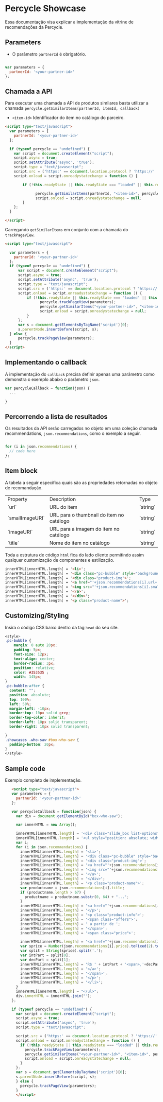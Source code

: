 # Percycle Showcase

Essa documentação visa explicar a implementação da vitrine de recomendações da Percycle.



## Parameters



* O parâmetro `partnerId` é obrigatório.

```javascript

var parameters = {
  partnerId: '<your-partner-id>'
};

```

## Chamada a API

Para executar uma chamada a API de produtos similares basta utilizar a chamada
`percycle.getSimilarItems(partnerId, itemId, callback)`

* `<item-id>` Identificador do item no catálogo do parceiro.

```html
<script type="text/javascript">
  var parameters = {
    partnerId: '<your-partner-id>'
  };

  if (typeof percycle == "undefined") {
    var script = document.createElement("script");
    script.async = true;
    script.setAttribute('async', 'true');
    script.type = "text/javascript";
    script.src = ('https:' == document.location.protocol ? 'https://' : 'http://') + "www.percycle.com/api/percycle.js";
    script.onload = script.onreadystatechange = function () {

        if (!this.readyState || this.readyState === "loaded" || this.readyState === "complete") {

              percycle.getSimilarItems(partnerId, "<item-id>", percycleCallback);
              script.onload = script.onreadystatechange = null;
        }
    };
  }

</script>
```
Carregando `getSimilarItems` em conjunto com a chamada do `trackPageVIew`.

```html
<script type="text/javascript">

  var parameters = {
    partnerId: '<your-partner-id>'
  };
  if (typeof percycle == "undefined") {
      var script = document.createElement("script");
      script.async = true;
      script.setAttribute('async', 'true');
      script.type = "text/javascript";
      script.src = ('https:' == document.location.protocol ? 'https://' : 'http://') + "www.percycle.com/api/percycle.js";
      script.onload = script.onreadystatechange = function () {
          if (!this.readyState || this.readyState === "loaded" || this.readyState === "complete") {
                percycle.trackPageView(parameters);
                percycle.getSimilarItems("<your-partner-id>", "<item-id>", percycleCallback);
                script.onload = script.onreadystatechange = null;
          }
      };
      var s = document.getElementsByTagName('script')[0];
      s.parentNode.insertBefore(script, s);
  } else {
      percycle.trackPageView(parameters);
  }
</script>
```

## Implementando o callback

A implementação do `callback` precisa definir apenas uma parâmetro como demonstra o exemplo abaixo o parâmetro `json`.

```javascript
var percycleCallback = function(json) {
  ...

}
```

## Percorrendo a lista de resultados

Os resultados da API serão carregados no objeto em uma coleção chamada recommendations,  `json.recommendations`, como o exemplo a seguir.

```javascript

for (i in json.recommendations) {
  // code here
};

```




## Item block

A tabela a seguir especifica quais são as propriedades retornadas no objeto de recomandação.

<table width="100%">
  <tr>
    <td>Property</td><td>Description</td><td>Type</td>
  </tr>
  <tr>
    <td>`url`</td><td>URL do item</td><td>`string`</td>
  </tr>
  <tr>
    <td>`smallImageURI`</td><td>URL para o thumbnail do item no catélogo</td><td>`string`</td>
  </tr>
  <tr>
  <td>`imageURI`</td><td>URL para a imagem do item no catélogo</td><td>`string`</td>
  </tr>
  <tr>
  <td>`title`</td><td>Nome do item no catálogo</td><td>`string`</td>
  </tr>
<table>

Toda a estrutura de código `html` fica do lado cliente permitindo assim qualquer customização de componentes e estilização.

```html
innerHTML[innerHTML.length] = '<li>';
innerHTML[innerHTML.length] = '<div class="pc-bubble" style="background: #EFF1EE ; border-color: #EFF1EE ;"><b>'+Math.round(json.recommendations[i].confidence * 100)+'%</b> se interessaram</div>';
innerHTML[innerHTML.length] = '<div class="product-img">';
innerHTML[innerHTML.length] = '<a href="'+json.recommendations[i].url+'"  onclick="Zoom.Trackers.trackGoogleAnalyticsEvent(\'Interact-\'+Zoom.Context.get(\'current_page_type\'), Click-Vitrine-Quem-Viu-celular, Clique-vitrine-quem-viu-imagem);">';
innerHTML[innerHTML.length] = '<img src="'+json.recommendations[i].smallImageURI+'" title="'+json.recommendations[i].title+'"/>'
innerHTML[innerHTML.length] = '</a>';
innerHTML[innerHTML.length] = '</div>';
innerHTML[innerHTML.length] = '<p class="product-name">';
```

## Customizing/Styling

Insira o código CSS baixo dentro da tag `head` do seu site.

```css
<style>
.pc-bubble {
    margin: 0 auto 20px;
    padding: 5px;
    font-size: 12px;
    text-align: center;
    border-radius: 3px;
    position: relative;
    color: #353535 ;
    width: 145px;
}
.pc-bubble:after {
  content: "";
  position: absolute;
  top: 100%;
  left: 50%;
  margin-left: -10px;
  border-top: 10px solid grey;
  border-top-color: inherit;
  border-left: 10px solid transparent;
  border-right: 10px solid transparent;

}
.showcases .who-saw #box-who-saw {
  padding-bottom: 20px;
}
</style>
```

## Sample code

Exemplo completo de implementação.

```html
   <script type="text/javascript">
   var parameters = {
     partnerId: '<your-partner-id>'
   };

   var percycleCallback = function(json) {
     var div = document.getElementById("box-who-saw");

     var innerHTML = new Array();

     innerHTML[innerHTML.length] = '<div class="slide_box list-options" style="position: relative;">';
     innerHTML[innerHTML.length] = '<ul style="position: absolute; width: 2970px; right: -2078px;">';
     var i;
     for (i in json.recommendations) {
       innerHTML[innerHTML.length] = '<li>';
       innerHTML[innerHTML.length] = '<div class="pc-bubble" style="background: #EFF1EE ; border-color: #EFF1EE ;"><b>'+Math.round(json.recommendations[i].confidence * 100)+'%</b> se interessaram</div>';
       innerHTML[innerHTML.length] = '<div class="product-img">';
       innerHTML[innerHTML.length] = '<a href="'+json.recommendations[i].url+'"  onclick="Zoom.Trackers.trackGoogleAnalyticsEvent(\'Interact-\'+Zoom.Context.get(\'current_page_type\'), Click-Vitrine-Quem-Viu-celular, Clique-vitrine-quem-viu-imagem);">';
       innerHTML[innerHTML.length] = '<img src="'+json.recommendations[i].smallImageURI+'" title="'+json.recommendations[i].title+'"/>'
       innerHTML[innerHTML.length] = '</a>';
       innerHTML[innerHTML.length] = '</div>';
       innerHTML[innerHTML.length] = '<p class="product-name">';
       var productname = json.recommendations[i].title;
       if (productname.length > 67) {
         productname = productname.substr(0, 64) + "...";
       }
       innerHTML[innerHTML.length] = '<a href="'+json.recommendations[i].url+'"  onclick="Zoom.Trackers.trackGoogleAnalyticsEvent(\'Interact-\'+Zoom.Context.get(\'current_page_type\'), \'Click-Vitrine-Quem-Viu-celular\', \'Quem-Viu-Click-nome-produto\');">'+productname+'</a>';
       innerHTML[innerHTML.length] = '</p>';
       innerHTML[innerHTML.length] = '<p class="product-info">';
       innerHTML[innerHTML.length] = '<span class="offers">';
       innerHTML[innerHTML.length] = ' a partir de ';
       innerHTML[innerHTML.length] = '</span>';
       innerHTML[innerHTML.length] = '<span class="price">';

       innerHTML[innerHTML.length] = '<a href="'+json.recommendations[i].url+'" onclick="trackGoogleAnalyticsEvent(\'Interact-\'+Zoom.Context.get(\'current_page_type\')+\'\', \'\'Click-Vitrine-Quem-Viu-celular\'\', \'Quem-Viu-Click-preço\');">';
       var sprice = Number(json.recommendations[i].price).toFixed(2).toString();
       var split = String(sprice).split('.');
       var intPart = split[0];
       var decPart = split[1];
       innerHTML[innerHTML.length] = 'R$ ' + intPart + '<span>,'+decPart+'</span>';
       innerHTML[innerHTML.length] = '</a>';
       innerHTML[innerHTML.length] = '</span>';
       innerHTML[innerHTML.length] = '</p>';
       innerHTML[innerHTML.length] = '</li>';
     }
     innerHTML[innerHTML.length] = "</ul>";
     div.innerHTML = innerHTML.join("");
   };

   if (typeof percycle == "undefined") {
     var script = document.createElement("script");
     script.async = true;
     script.setAttribute('async', 'true');
     script.type = "text/javascript";

     script.src = ('https:' == document.location.protocol ? 'https://' : 'http://') + "www.percycle.com/api/percycle.js";
     script.onload = script.onreadystatechange = function () {
       if (!this.readyState || this.readyState === "loaded" || this.readyState === "complete") {
         percycle.trackPageView(parameters);
         percycle.getSimilarItems("<your-partner-id>", "<item-id>", percycleCallback);
         script.onload = script.onreadystatechange = null;
       }
     };
     var s = document.getElementsByTagName('script')[0];
     s.parentNode.insertBefore(script, s);
     } else {
       percycle.trackPageView(parameters);
     }
     </script>
```
